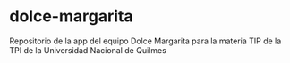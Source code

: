 # dolce-margarita
Repositorio de la app del equipo Dolce Margarita para la materia TIP de la TPI de la Universidad Nacional de Quilmes
